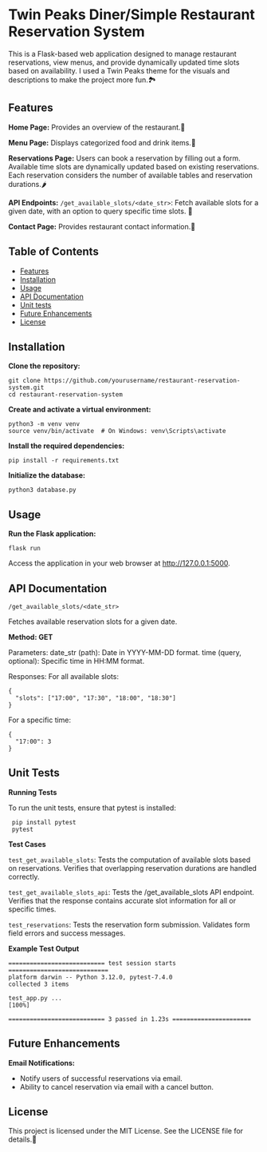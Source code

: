 # Twin Peaks Diner/Simple Restaurant Reservation System

This is a Flask-based web application designed to manage restaurant reservations, view menus, and provide dynamically updated time slots based on availability. I used a Twin Peaks theme for the visuals and descriptions to make the project more fun.🏞️

## Features

 **Home Page:** Provides an overview of the restaurant.🍴

 **Menu Page:** Displays categorized food and drink items.🥧

 **Reservations Page:**
    Users can book a reservation by filling out a form.
    Available time slots are dynamically updated based on existing reservations.
    Each reservation considers the number of available tables and reservation durations.🌶️

 **API Endpoints:**
    `/get_available_slots/<date_str>`: Fetch available slots for a given date, with an option to query specific time slots.
    📆

 **Contact Page:** Provides restaurant contact information.📇

## Table of Contents

* [Features](#features)
* [Installation](#installation)
* [Usage](#usage)
* [API Documentation](#api-documentation)
* [Unit tests](#unit-tests)
* [Future Enhancements](#future-enhancements)
* [License](#licence)

## Installation

**Clone the repository:**
```
git clone https://github.com/yourusername/restaurant-reservation-system.git
cd restaurant-reservation-system
```
**Create and activate a virtual environment:**
```
python3 -m venv venv
source venv/bin/activate  # On Windows: venv\Scripts\activate
```
**Install the required dependencies:**

`pip install -r requirements.txt`

**Initialize the database:**

`python3 database.py`

## Usage

**Run the Flask application:**

`flask run`

Access the application in your web browser at http://127.0.0.1:5000.

## API Documentation

`/get_available_slots/<date_str>`

Fetches available reservation slots for a given date.

**Method: GET**

Parameters:
    date_str (path): Date in YYYY-MM-DD format.
    time (query, optional): Specific time in HH:MM format.

Responses:
    For all available slots:
```
{
  "slots": ["17:00", "17:30", "18:00", "18:30"]
}
```
For a specific time:
```
{
  "17:00": 3
}
```
## Unit Tests
**Running Tests**

To run the unit tests, ensure that pytest is installed:

```plaintext
 pip install pytest
 pytest
```

**Test Cases**

`test_get_available_slots`:
    Tests the computation of available slots based on reservations.
    Verifies that overlapping reservation durations are handled correctly.

`test_get_available_slots_api`:
    Tests the /get_available_slots API endpoint.
    Verifies that the response contains accurate slot information for all or specific times.

`test_reservations`:
    Tests the reservation form submission.
    Validates form field errors and success messages.

**Example Test Output**

```plaintext
=========================== test session starts ============================
platform darwin -- Python 3.12.0, pytest-7.4.0
collected 3 items

test_app.py ...                                                      [100%]

=========================== 3 passed in 1.23s ======================
```

## Future Enhancements

**Email Notifications:**

* Notify users of successful reservations via email.
* Ability to cancel reservation via email with a cancel button.

## License

This project is licensed under the MIT License. See the LICENSE file for details.🐸